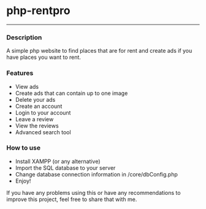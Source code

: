 # php-rentpro
- - - -
### Description

A simple php website to find places that are for rent and create ads if you have places you want to rent.

### Features

- View ads
- Create ads that can contain up to one image
- Delete your ads
- Create an account
- Login to your account
- Leave a review
- View the reviews
- Advanced search tool

### How to use

- Install XAMPP (or any alternative)
- Import the SQL database to your server
- Change database connection information in /core/dbConfig.php
- Enjoy!

If you have any problems using this or have any recommendations to improve this project, feel free to share that with me.
